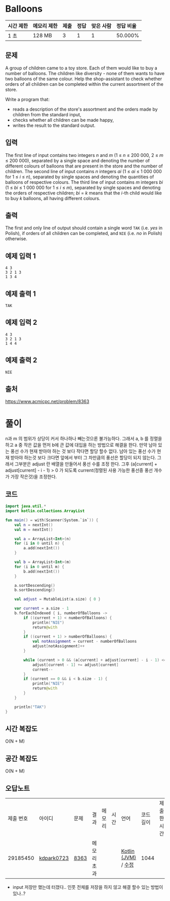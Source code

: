 # Balloons

| 시간 제한 | 메모리 제한 | 제출 | 정답 | 맞은 사람 | 정답 비율 |
| :-------- | :---------- | :--- | :--- | :-------- | :-------- |
| 1 초      | 128 MB      | 3    | 1    | 1         | 50.000%   |

## 문제

A group of children came to a toy store. Each of them would like to buy a number of balloons. The children like diversity - none of them wants to have two balloons of the same colour. Help the shop-assistant to check whether orders of all children can be completed within the current assortment of the store.

Write a program that:

- reads a description of the store's assortment and the orders made by children from the standard input,
- checks whether all children can be made happy,
- writes the result to the standard output.

## 입력

The first line of input contains two integers *n* and *m* (1 ≤ *n* ≤ 200 000, 2 ≤ *m* ≤ 200 000), separated by a single space and denoting the number of different colours of balloons that are present in the store and the number of children. The second line of input contains *n* integers *ai* (1 ≤ *ai* ≤ 1 000 000 for 1 ≤ *i* ≤ *n*), separated by single spaces and denoting the quantities of balloons of respective colours. The third line of input contains *m* integers *bi* (1 ≤ *bi* ≤ 1 000 000 for 1 ≤ *i* ≤ *m*), separated by single spaces and denoting the orders of respective children; *bi* = *k* means that the *i*-th child would like to buy *k* balloons, all having different colours.

## 출력

The first and only line of output should contain a single word `TAK` (i.e. *yes* in Polish), if orders of all children can be completed, and `NIE` (i.e. *no* in Polish) otherwise.

## 예제 입력 1

```
4 3
3 2 1 3
1 3 4
```

## 예제 출력 1

```
TAK
```

## 예제 입력 2 

```
4 3
3 2 1 3
1 4 4
```

## 예제 출력 2

```
NIE
```

## 출처

https://www.acmicpc.net/problem/8363



# 풀이

n과 m 의 범위가 상당이 커서 하나하나 빼는것으론 불가능하다. 그래서 a, b 를 정렬을 하고 a 중 작은 값을 먼저 b에 큰 값에 대입을 하는 방법으로 해결을 한다. 만약 남아 있는 풍선 수가 현재 받아야 하는 것 보다 작다면 할당 할수 없다. 남아 있는 풍선 수가 현재 받아야 하는것 보다 크다면 앞에서 부터 그 차만큼의 풍선은 할당이 되지 않는다. 그래서 그부분은 adjust 란 배열을 만들어서 풍선 수를 조정 한다. 그후 (a[current] + adjust[current] - i - 1) > 0 가 되도록 current(정렬된 사용 가능한 풍선중 풍선 개수가 가장 작은것)을 조정한다.



## 코드

```kotlin
import java.util.*
import kotlin.collections.ArrayList

fun main() = with(Scanner(System.`in`)) {
    val n = nextInt()
    val m = nextInt()

    val a = ArrayList<Int>(n)
    for (i in 0 until n) {
        a.add(nextInt())
    }

    val b = ArrayList<Int>(m)
    for (i in 0 until m) {
        b.add(nextInt())
    }

    a.sortDescending()
    b.sortDescending()

    val adjust = MutableList(a.size) { 0 }

    var current = a.size - 1
    b.forEachIndexed { i, numberOfBalloons ->
        if ((current + 1) < numberOfBalloons) {
            println("NIE")
            return@with
        }
        if ((current + 1) > numberOfBalloons) {
            val notAssignment = current - numberOfBalloons
            adjust[notAssignment]++
        }

        while (current > 0 && (a[current] + adjust[current] - i - 1) <= 0) {
            adjust[current - 1] += adjust[current]
            current--
        }
        if (current == 0 && i < b.size - 1) {
            println("NIE")
            return@with
        }
    }

    println("TAK")
}
```



## 시간 복잡도

O(N + M)



## 공간 복잡도

O(N + M)



## 오답노트

|           |                                                       |                                              |             |        |      |                                                              |           |             |
| :-------- | :---------------------------------------------------- | :------------------------------------------- | :---------- | :----- | :--- | :----------------------------------------------------------- | :-------- | :---------- |
| 제출 번호 | 아이디                                                | 문제                                         | 결과        | 메모리 | 시간 | 언어                                                         | 코드 길이 | 제출한 시간 |
| 29185450  | [kdpark0723](https://www.acmicpc.net/user/kdpark0723) | [8363](https://www.acmicpc.net/problem/8363) | 메모리 초과 |        |      | [Kotlin (JVM)](https://www.acmicpc.net/source/29185450) / [수정](https://www.acmicpc.net/submit/8363/29185450) | 1044      |             |

- input 저장만 했는데 터졌다.. 인풋 전체를 저장을 하지 않고 해결 할수 있는 방법이 있나..?